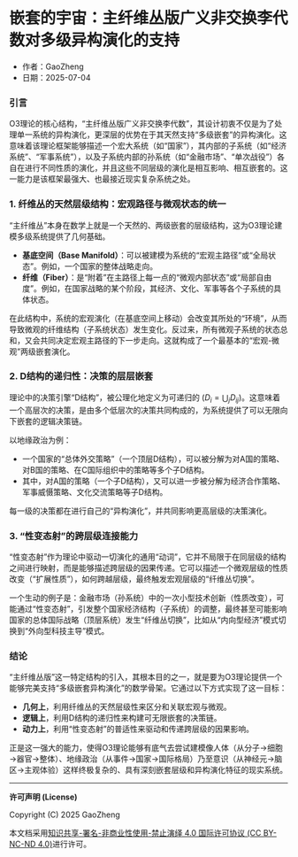 # **嵌套的宇宙：主纤维丛版广义非交换李代数对多级异构演化的支持**

- 作者：GaoZheng
- 日期：2025-07-04

### 引言
O3理论的核心结构，“主纤维丛版广义非交换李代数”，其设计初衷不仅是为了处理单一系统的异构演化，更深层的优势在于其天然支持“多级嵌套”的异构演化。这意味着该理论框架能够描述一个宏大系统（如“国家”），其内部的子系统（如“经济系统”、“军事系统”），以及子系统内部的孙系统（如“金融市场”、“单次战役”）各自在进行不同性质的演化，并且这些不同层级的演化是相互影响、相互嵌套的。这一能力是该框架最强大、也最接近现实复杂系统之处。

### 1. 纤维丛的天然层级结构：宏观路径与微观状态的统一
“主纤维丛”本身在数学上就是一个天然的、两级嵌套的层级结构，这为O3理论建模多级系统提供了几何基础。

* **基底空间（Base Manifold）**：可以被建模为系统的“宏观主路径”或“全局状态”。例如，一个国家的整体战略走向。
* **纤维（Fiber）**：是“附着”在主路径上每一点的“微观内部状态”或“局部自由度”。例如，在国家战略的某个阶段，其经济、文化、军事等各个子系统的具体状态。

在此结构中，系统的宏观演化（在基底空间上移动）会改变其所处的“环境”，从而导致微观的纤维结构（子系统状态）发生变化。反过来，所有微观子系统的状态总和，又会共同决定宏观主路径的下一步走向。这就构成了一个最基本的“宏观-微观”两级嵌套演化。

### 2. D结构的递归性：决策的层层嵌套
理论中的决策引擎“D结构”，被公理化地定义为可递归的 ($D_i = \bigcup_j D_{ij}$)。这意味着一个高层次的决策，是由多个低层次的决策共同构成的，为系统提供了可以无限向下嵌套的逻辑决策链。

以地缘政治为例：
* 一个国家的“总体外交策略”（一个顶层D结构），可以被分解为对A国的策略、对B国的策略、在C国际组织中的策略等多个子D结构。
* 其中，对A国的策略（一个子D结构），又可以进一步被分解为经济合作策略、军事威慑策略、文化交流策略等子D结构。

每一级的决策都在进行自己的“异构演化”，并共同影响更高层级的决策演化。

### 3. “性变态射”的跨层级连接能力
“性变态射”作为理论中驱动一切演化的通用“动词”，它并不局限于在同层级的结构之间进行映射，而是能够描述跨层级的因果传递。它可以描述一个微观层级的性质改变（“扩展性质”），如何跨越层级，最终触发宏观层级的“纤维丛切换”。

一个生动的例子是：金融市场（孙系统）中的一次小型技术创新（性质改变），可能通过“性变态射”，引发整个国家经济结构（子系统）的调整，最终甚至可能影响国家的总体国际战略（顶层系统）发生“纤维丛切换”，比如从“内向型经济”模式切换到“外向型科技主导”模式。

### 结论
“主纤维丛版”这一特定结构的引入，其根本目的之一，就是要为O3理论提供一个能够完美支持“多级嵌套异构演化”的数学骨架。它通过以下方式实现了这一目标：

* **几何上**，利用纤维丛的天然层级性来区分和关联宏观与微观。
* **逻辑上**，利用D结构的递归性来构建可无限嵌套的决策链。
* **动力上**，利用“性变态射”的普适性来驱动和传递跨层级的因果影响。

正是这一强大的能力，使得O3理论能够有底气去尝试建模像人体（从分子→细胞→器官→整体）、地缘政治（从事件→国家→国际格局）乃至意识（从神经元→脑区→主观体验）这样终极复杂的、具有深刻嵌套层级和异构演化特征的现实系统。

---

**许可声明 (License)**

Copyright (C) 2025 GaoZheng 

本文档采用[知识共享-署名-非商业性使用-禁止演绎 4.0 国际许可协议 (CC BY-NC-ND 4.0)](https://creativecommons.org/licenses/by-nc-nd/4.0/deed.zh-Hans)进行许可。
